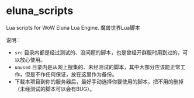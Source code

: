 # eluna_scripts
Lua scripts for WoW Eluna Lua Engine. 魔兽世界Lua脚本

说明：
* `src` 目录内都是经过测试的、没问题的脚本，也是曾经开群服时用到过的，可以放心使用。
* `unused` 目录内是从网上搜集的、未经测试的脚本，其中大部分应该能正常工作，但是不作任何保证，放在这里作为备份。
* 下载本项目到你的服务器后，最好手动选择你要使用的脚本，把不用的删掉（未经测试的脚本可以会有BUG）。
